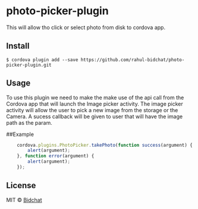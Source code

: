 # photo-picker-plugin
This will allow tho click or select photo from disk to cordova app. 
## Install

```
$ cordova plugin add --save https://github.com/rahul-bidchat/photo-picker-plugin.git
```

## Usage
To use this plugin we need to make the make use of the api call from the Cordova app that will launch the Image picker activity.
The image picker activity will allow the user to pick a new image from the storage or the Camera. 
A sucess callback will be given to user that will have the image path as the param.

##Example
```js
    cordova.plugins.PhotoPicker.takePhoto(function success(argument) {
        alert(argument);
    }, function error(argument) {
        alert(argument);
    });
```

## License

MIT © [Bidchat](https://github.com/bidchatindia)
